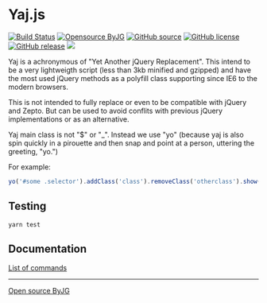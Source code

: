 # Yaj.js

[![Build Status](https://github.com/byjg/yaj/actions/workflows/build.yml/badge.svg?branch=master)](https://github.com/byjg/yaj/actions/workflows/build.yml)
[![Opensource ByJG](https://img.shields.io/badge/opensource-byjg-success.svg)](http://opensource.byjg.com)
[![GitHub source](https://img.shields.io/badge/Github-source-informational?logo=github)](https://github.com/byjg/yaj/)
[![GitHub license](https://img.shields.io/github/license/byjg/yaj.svg)](https://opensource.byjg.com/opensource/licensing.html)
[![GitHub release](https://img.shields.io/github/release/byjg/yaj.svg)](https://github.com/byjg/yaj/releases/)
[![](https://data.jsdelivr.com/v1/package/npm/yaj/badge)](https://www.jsdelivr.com/package/npm/yaj)

Yaj is a achronymous of "Yet Another jQuery Replacement". This intend to be a very lightweigth script 
(less than 3kb minified and gzipped) and have the most used jQuery methods as a polyfill class supporting 
since IE6 to the modern browsers.

This is not intended to fully replace or even to be compatible with jQuery and Zepto.
But can be used to avoid conflits with previous jQuery implementations or as an alternative.

Yaj main class is not "$" or "_". Instead we use "yo" (because yaj is also spin quickly in a pirouette and then snap
and point at a person, uttering the greeting, "yo.")

For example:

```javascript
yo('#some .selector').addClass('class').removeClass('otherclass').show();
```

## Testing

```shell
yarn test
```

## Documentation

[List of commands](docs/toc.md)

----
[Open source ByJG](http://opensource.byjg.com)
